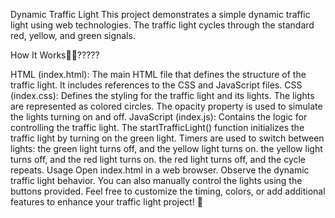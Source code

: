 Dynamic Traffic Light
This project demonstrates a simple dynamic traffic light using web technologies. The traffic light cycles through the standard red, yellow, and green signals.

How It Works🧐🧐?????

HTML (index.html):
The main HTML file that defines the structure of the traffic light.
It includes references to the CSS and JavaScript files.
CSS (index.css):
Defines the styling for the traffic light and its lights.
The lights are represented as colored circles.
The opacity property is used to simulate the lights turning on and off.
JavaScript (index.js):
Contains the logic for controlling the traffic light.
The startTrafficLight() function initializes the traffic light by turning on the green light.
Timers are used to switch between lights:
 the green light turns off, and the yellow light turns on.
 the yellow light turns off, and the red light turns on.
 the red light turns off, and the cycle repeats.
Usage
Open index.html in a web browser.
Observe the dynamic traffic light behavior.
You can also manually control the lights using the buttons provided.
Feel free to customize the timing, colors, or add additional features to enhance your traffic light project! 🚦
